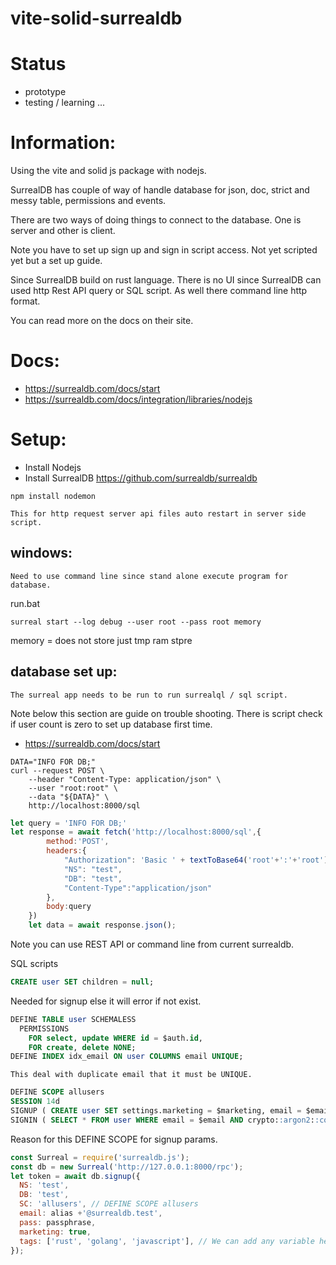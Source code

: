 # vite-solid-surrealdb

# Status
- prototype
- testing / learning ...

# Information:

 Using the vite and solid js package with nodejs.

 SurrealDB has couple of way of handle database for json, doc, strict and messy table, permissions and events.

 There are two ways of doing things to connect to the database. One is server and other is client. 
 
 Note you have to set up sign up and sign in script access. Not yet scripted yet but a set up guide.

 Since SurrealDB build on rust language. There is no UI since SurrealDB can used http Rest API query or SQL script. As well there command line http format.
 
 
 You can read more on the docs on their site.

# Docs:
 - https://surrealdb.com/docs/start
 - https://surrealdb.com/docs/integration/libraries/nodejs


# Setup:

- Install Nodejs
- Install SurrealDB https://github.com/surrealdb/surrealdb

```
npm install nodemon
```
	This for http request server api files auto restart in server side script.

## windows:
	Need to use command line since stand alone execute program for database.

run.bat
```
surreal start --log debug --user root --pass root memory
```
memory = does not store just tmp ram stpre

## database set up:

	The surreal app needs to be run to run surrealql / sql script.

  Note below this section are guide on trouble shooting. There is script check if user count is zero to set up database first time.

- https://surrealdb.com/docs/start

```command line
DATA="INFO FOR DB;"
curl --request POST \
	--header "Content-Type: application/json" \
	--user "root:root" \
	--data "${DATA}" \
	http://localhost:8000/sql
```

```js
let query = 'INFO FOR DB;'
let response = await fetch('http://localhost:8000/sql',{
		method:'POST',
		headers:{
			"Authorization": 'Basic ' + textToBase64('root'+':'+'root') ,
			"NS": "test",
			"DB": "test",
			"Content-Type":"application/json"
		},
		body:query
	})
	let data = await response.json();
```

Note you can use REST API or command line from current surrealdb.


SQL scripts

```sql
CREATE user SET children = null;
```
  Needed for signup else it will error if not exist.

```sql
DEFINE TABLE user SCHEMALESS
  PERMISSIONS
    FOR select, update WHERE id = $auth.id, 
    FOR create, delete NONE;
DEFINE INDEX idx_email ON user COLUMNS email UNIQUE;
```
	This deal with duplicate email that it must be UNIQUE.

```sql
DEFINE SCOPE allusers
SESSION 14d
SIGNUP ( CREATE user SET settings.marketing = $marketing, email = $email, pass = crypto::argon2::generate($pass), tags = $tags )
SIGNIN ( SELECT * FROM user WHERE email = $email AND crypto::argon2::compare(pass, $pass) )
```

Reason for this DEFINE SCOPE for signup params.

```js
const Surreal = require('surrealdb.js');
const db = new Surreal('http://127.0.0.1:8000/rpc');
let token = await db.signup({
  NS: 'test',
  DB: 'test',
  SC: 'allusers', // DEFINE SCOPE allusers
  email: alias +'@surrealdb.test',
  pass: passphrase,
  marketing: true,
  tags: ['rust', 'golang', 'javascript'], // We can add any variable here to use in the SIGNUP clause
});
```